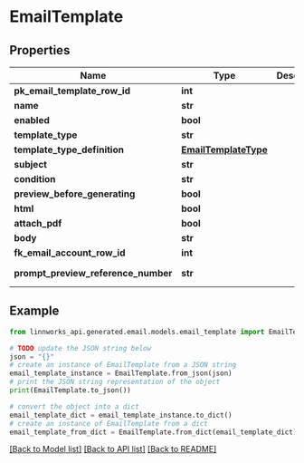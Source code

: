 # EmailTemplate


## Properties

Name | Type | Description | Notes
------------ | ------------- | ------------- | -------------
**pk_email_template_row_id** | **int** |  | [optional] 
**name** | **str** |  | [optional] 
**enabled** | **bool** |  | [optional] 
**template_type** | **str** |  | [optional] 
**template_type_definition** | [**EmailTemplateType**](EmailTemplateType.md) |  | [optional] 
**subject** | **str** |  | [optional] 
**condition** | **str** |  | [optional] 
**preview_before_generating** | **bool** |  | [optional] 
**html** | **bool** |  | [optional] 
**attach_pdf** | **bool** |  | [optional] 
**body** | **str** |  | [optional] 
**fk_email_account_row_id** | **int** |  | [optional] 
**prompt_preview_reference_number** | **str** |  | [optional] [readonly] 

## Example

```python
from linnworks_api.generated.email.models.email_template import EmailTemplate

# TODO update the JSON string below
json = "{}"
# create an instance of EmailTemplate from a JSON string
email_template_instance = EmailTemplate.from_json(json)
# print the JSON string representation of the object
print(EmailTemplate.to_json())

# convert the object into a dict
email_template_dict = email_template_instance.to_dict()
# create an instance of EmailTemplate from a dict
email_template_from_dict = EmailTemplate.from_dict(email_template_dict)
```
[[Back to Model list]](../README.md#documentation-for-models) [[Back to API list]](../README.md#documentation-for-api-endpoints) [[Back to README]](../README.md)


